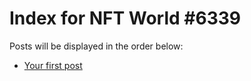 # Index for NFT World #6339
Posts will be displayed in the order below:

- [Your first post](./001-first.md)

